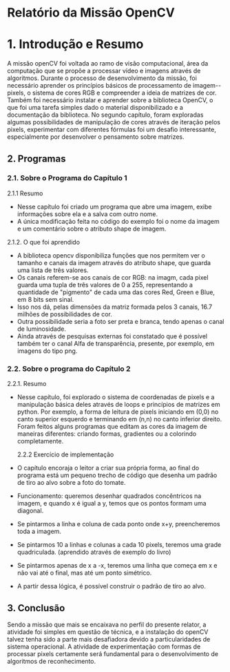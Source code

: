 # Relatório da Missão OpenCV

# 1. Introdução e Resumo
A missão openCV foi voltada ao ramo de visão computacional, área da computação que se propõe a processar vídeo e imagens através de algoritmos. 
Durante o processo de desenvolvimento da missão, foi necessário aprender os princípios básicos de processamento de imagem--pixels, o sistema de cores RGB e compreender a ideia de matrizes de cor. Também foi necessário instalar e aprender sobre a biblioteca OpenCV, o que foi uma tarefa simples dado o material disponibilizado e a documentação da biblioteca.
No segundo capítulo, foram exploradas algumas possibilidades de manipulação de cores através de iteração pelos pixels, experimentar com diferentes fórmulas foi um desafio interessante, especialmente por desenvolver o pensamento sobre matrizes.

## 2. Programas

### 2.1. Sobre o Programa do Capítulo 1

  2.1.1 Resumo 
- Nesse capítulo foi criado um programa que abre uma imagem, exibe informações sobre ela e a salva com outro nome.
- A única modificação feita no código do exemplo foi o nome da imagem e um comentário sobre o atributo shape de imagem.
 
 2.1.2. O que foi aprendido
- A biblioteca opencv disponibiliza funções que nos permitem ver o tamanho e canais da imagem através do atributo shape, que guarda uma lista de três valores.
- Os canais referem-se aos canais de cor RGB: na imagm, cada pixel guarda uma tupla de três valores de 0 a 255, representando a quantidade de "pigmento" de cada uma das cores Red, Green e Blue, em 8 bits sem sinal.
- Isso nos dá, pelas dimensões da matriz formada pelos 3 canais, 16.7 milhões de possibilidades de cor.
- Outra possibilidade seria a foto ser preta e branca, tendo apenas o canal de luminosidade. 
- Ainda através de pesquisas externas foi constatado que é possível também ter o canal Alfa de transparência, presente, por exemplo, em imagens do tipo png.


### 2.2. Sobre o programa do Capítulo 2
  2.2.1. Resumo
- Nesse capítulo, foi explorado o sistema de coordenadas de pixels e a manipulação básica deles através de loops e princípios de matrizes em python. Por exemplo, a forma de leitura de pixels iniciando em (0,0) no canto superior esquerdo e terminando em (n,n) no canto inferior direito. Foram feitos alguns programas que editam as cores da imagem de maneiras diferentes: criando formas, gradientes ou a colorindo completamente.
 
  2.2.2 Exercício de implementação
- O capítulo encoraja o leitor a criar sua própria forma, ao final do programa está um pequeno trecho de código que desenha um padrão de tiro ao alvo sobre a foto do tomate.
- Funcionamento: queremos desenhar quadrados concêntricos na imagem, e quando x é igual a y, temos que os pontos formam uma diagonal.
- Se pintarmos a linha e coluna de cada ponto onde x+y, preencheremos toda a imagem.
- Se pintarmos 10 a linhas e colunas a cada 10 pixels, teremos uma grade quadriculada. (aprendido através de exemplo do livro)
- Se pintarmos apenas de x a -x, teremos uma linha que começa em x e não vai até o final, mas até um ponto simétrico.
- A partir dessa lógica, é possível construir o padrão de tiro ao alvo.

## 3. Conclusão
Sendo a missão que mais se encaixava no perfil do presente relator, a atividade foi simples em questão de técnica, e a instalação do openCV talvez tenha sido a parte mais desafiadora devido a particularidades de sistema operacional. A atividade de experimentação com formas de processar pixels certamente será fundamental para o desenvolvimento de algoritmos de reconhecimento.
